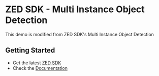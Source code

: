 # ZED SDK - Multi Instance Object Detection

This demo is modified from ZED SDK's Multi Instance Object Detection

## Getting Started
 - Get the latest [ZED SDK](https://www.stereolabs.com/developers/release/)
 - Check the [Documentation](https://www.stereolabs.com/docs/)


